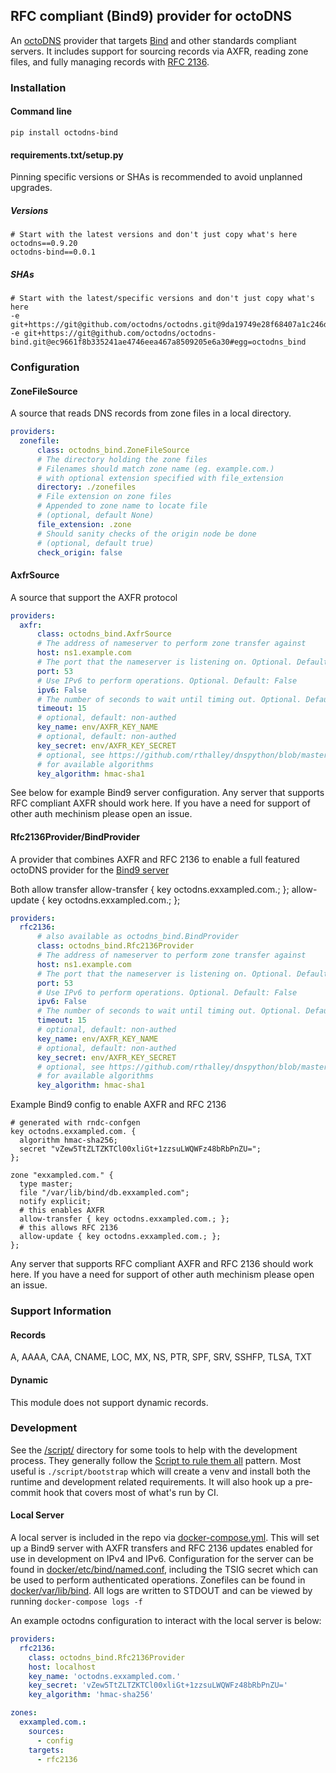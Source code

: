 ## RFC compliant (Bind9) provider for octoDNS

An [octoDNS](https://github.com/octodns/octodns/) provider that targets [Bind](https://www.isc.org/bind/) and other standards compliant servers. It includes support for sourcing records via AXFR, reading zone files, and fully managing records with [RFC 2136](https://datatracker.ietf.org/doc/html/rfc2136).

### Installation

#### Command line

```
pip install octodns-bind
```

#### requirements.txt/setup.py

Pinning specific versions or SHAs is recommended to avoid unplanned upgrades.

##### Versions

```
# Start with the latest versions and don't just copy what's here
octodns==0.9.20
octodns-bind==0.0.1
```

##### SHAs

```
# Start with the latest/specific versions and don't just copy what's here
-e git+https://git@github.com/octodns/octodns.git@9da19749e28f68407a1c246dfdf65663cdc1c422#egg=octodns
-e git+https://git@github.com/octodns/octodns-bind.git@ec9661f8b335241ae4746eea467a8509205e6a30#egg=octodns_bind
```

### Configuration

#### ZoneFileSource

A source that reads DNS records from zone files in a local directory.

```yaml
providers:
  zonefile:
      class: octodns_bind.ZoneFileSource
      # The directory holding the zone files
      # Filenames should match zone name (eg. example.com.)
      # with optional extension specified with file_extension
      directory: ./zonefiles
      # File extension on zone files
      # Appended to zone name to locate file
      # (optional, default None)
      file_extension: .zone
      # Should sanity checks of the origin node be done
      # (optional, default true)
      check_origin: false
```

#### AxfrSource

A source that support the AXFR protocol

```yaml
providers:
  axfr:
      class: octodns_bind.AxfrSource
      # The address of nameserver to perform zone transfer against
      host: ns1.example.com
      # The port that the nameserver is listening on. Optional. Default: 53
      port: 53
      # Use IPv6 to perform operations. Optional. Default: False
      ipv6: False
      # The number of seconds to wait until timing out. Optional. Default: 15
      timeout: 15
      # optional, default: non-authed
      key_name: env/AXFR_KEY_NAME
      # optional, default: non-authed
      key_secret: env/AXFR_KEY_SECRET
      # optional, see https://github.com/rthalley/dnspython/blob/master/dns/tsig.py#L78
      # for available algorithms
      key_algorithm: hmac-sha1
```

See below for example Bind9 server configuration. Any server that supports RFC
compliant AXFR should work here. If you have a need for support of other auth
mechinism please open an issue.

#### Rfc2136Provider/BindProvider

A provider that combines AXFR and RFC 2136 to enable a full featured octoDNS
provider for the [Bind9 server](https://www.isc.org/bind/)

Both allow transfer 
  allow-transfer { key octodns.exxampled.com.; };
  allow-update { key octodns.exxampled.com.; };

```yaml
providers:
  rfc2136:
      # also available as octodns_bind.BindProvider
      class: octodns_bind.Rfc2136Provider
      # The address of nameserver to perform zone transfer against
      host: ns1.example.com
      # The port that the nameserver is listening on. Optional. Default: 53
      port: 53
      # Use IPv6 to perform operations. Optional. Default: False
      ipv6: False
      # The number of seconds to wait until timing out. Optional. Default: 15
      timeout: 15
      # optional, default: non-authed
      key_name: env/AXFR_KEY_NAME
      # optional, default: non-authed
      key_secret: env/AXFR_KEY_SECRET
      # optional, see https://github.com/rthalley/dnspython/blob/master/dns/tsig.py#L78
      # for available algorithms
      key_algorithm: hmac-sha1
```

Example Bind9 config to enable AXFR and RFC 2136

```
# generated with rndc-confgen
key octodns.exxampled.com. {
  algorithm hmac-sha256;
  secret "vZew5TtZLTZKTCl00xliGt+1zzsuLWQWFz48bRbPnZU=";
};

zone "exxampled.com." {
  type master;
  file "/var/lib/bind/db.exxampled.com";
  notify explicit;
  # this enables AXFR
  allow-transfer { key octodns.exxampled.com.; };
  # this allows RFC 2136
  allow-update { key octodns.exxampled.com.; };
};
```

Any server that supports RFC compliant AXFR and RFC 2136 should work here. If
you have a need for support of other auth mechinism please open an issue.

### Support Information

#### Records

A, AAAA, CAA, CNAME, LOC, MX, NS, PTR, SPF, SRV, SSHFP, TLSA, TXT

#### Dynamic

This module does not support dynamic records.

### Development

See the [/script/](/script/) directory for some tools to help with the development process. They generally follow the [Script to rule them all](https://github.com/github/scripts-to-rule-them-all) pattern. Most useful is `./script/bootstrap` which will create a venv and install both the runtime and development related requirements. It will also hook up a pre-commit hook that covers most of what's run by CI.

#### Local Server

A local server is included in the repo via [docker-compose.yml](/docker-compose.yml). This will set up a Bind9 server with AXFR transfers and RFC 2136 updates enabled for use in development on IPv4 and IPv6. Configuration for the server can be found in [docker/etc/bind/named.conf](docker/etc/bind/named.conf), including the TSIG secret which can be used to perform authenticated operations. Zonefiles can be found in [docker/var/lib/bind](docker/var/lib/bind). All logs are written to STDOUT and can be viewed by running `docker-compose logs -f`

An example octodns configuration to interact with the local server is below:

```yaml
providers:
  rfc2136:
    class: octodns_bind.Rfc2136Provider
    host: localhost
    key_name: 'octodns.exxampled.com.'
    key_secret: 'vZew5TtZLTZKTCl00xliGt+1zzsuLWQWFz48bRbPnZU='
    key_algorithm: 'hmac-sha256'

zones:
  exxampled.com.:
    sources:
      - config
    targets:
      - rfc2136
```
